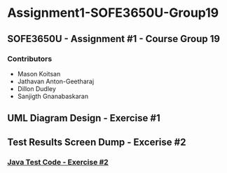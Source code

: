 # Assignment1-SOFE3650U-Group19
## SOFE3650U - Assignment #1 - Course Group 19

### Contributors
* Mason Koitsan
* Jathavan Anton-Geetharaj
* Dillon Dudley
* Sanjigth Gnanabaskaran

## UML Diagram Design - Exercise #1

## Test Results Screen Dump - Excerise #2 

### **[Java Test Code - Exercise #2](/Test)** 

